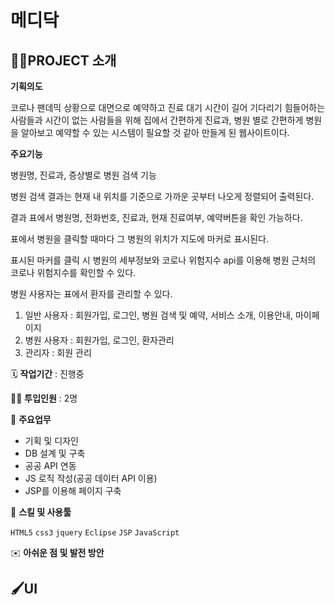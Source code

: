 # 메디닥

## 👩‍🏫PROJECT 소개

**기획의도**

코로나 팬데믹 상황으로 대면으로 예약하고 진료 대기 시간이 길어 기다리기 힘들어하는 사람들과 시간이 없는 사람들을 위해 집에서 간편하게 진료과, 병원 별로 간편하게 병원을 알아보고 예약할 수 있는 시스템이 필요할 것 같아 만들게 된 웹사이트이다.

**주요기능**

병원명, 진료과, 증상별로 병원 검색 기능

병원 검색 결과는 현재 내 위치를 기준으로 가까운 곳부터 나오게 정렬되어 출력된다.

결과 표에서 병원명, 전화번호, 진료과, 현재 진료여부, 예약버튼을 확인 가능하다.

표에서 병원을 클릭할 때마다 그 병원의 위치가 지도에 마커로 표시된다.

표시된 마커를 클릭 시 병원의 세부정보와 코로나 위험지수 api를 이용해 병원 근처의 코로나 위험지수를 확인할 수 있다.

병원 사용자는 표에서 환자를 관리할 수 있다.

1. 일반 사용자 :  회원가입, 로그인, 병원 검색 및 예약,  서비스 소개, 이용안내, 마이페이지
2. 병원 사용자 :  회원가입, 로그인, 환자관리
3. 관리자 :  회원 관리

🗓️ **작업기간** : 진행중

👨‍💻 **투입인원** : 2명

📒 **주요업무** 

- 기획 및 디자인
- DB 설계 및 구축
- 공공 API 연동
- JS 로직 작성(공공 데이터 API 이용)
- JSP를 이용해 페이지 구축

🌱 **스킬 및 사용툴**

`HTML5` `css3` `jquery` `Eclipse` `JSP` `JavaScript`

✉️ **아쉬운 점 및 발전 방안**

## 🖌️UI
